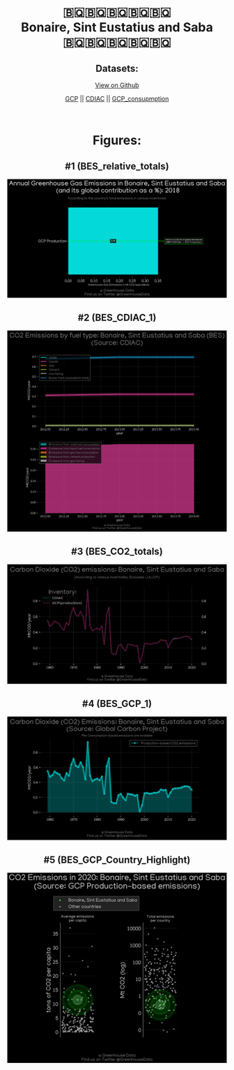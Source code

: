 
<center>
<h1 align="center">
🇧🇶🇧🇶🇧🇶🇧🇶🇧🇶
<br>
Bonaire, Sint Eustatius and Saba
<br>
🇧🇶🇧🇶🇧🇶🇧🇶🇧🇶
</h1>
<h2>Datasets:</h2>
<p><a href="https://github.com/dquintani/GreenhouseData/tree/master/country_data/BES_Bonaire, Sint Eustatius and Saba/data">View on Github</a>
<br></p><p><a href="data/BES_GCP.csv">GCP</a> || <a href="data/BES_CDIAC.csv">CDIAC</a> || <a href="data/BES_GCP_consupmption.csv">GCP_consupmption</a></p><p><br></p>
<h1>Figures:</h1><h2>#1 (BES_relative_totals)</h2>
<p><img alt="" src="figures/BES_relative_totals.png" /></p><h2>#2 (BES_CDIAC_1)</h2>
<p><img alt="" src="figures/BES_CDIAC_1.png" /></p><h2>#3 (BES_CO2_totals)</h2>
<p><img alt="" src="figures/BES_CO2_totals.png" /></p><h2>#4 (BES_GCP_1)</h2>
<p><img alt="" src="figures/BES_GCP_1.png" /></p><h2>#5 (BES_GCP_Country_Highlight)</h2>
<p><img alt="" src="figures/BES_GCP_Country_Highlight.png" /></p>